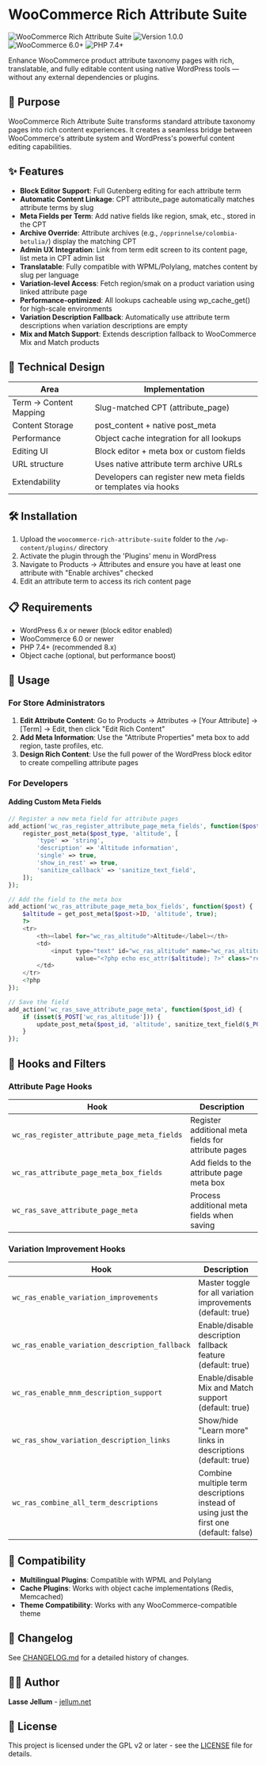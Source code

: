 # WooCommerce Rich Attribute Suite

![WooCommerce Rich Attribute Suite](https://img.shields.io/badge/WooCommerce-Rich%20Attribute%20Suite-7f54b3.svg)
![Version 1.0.0](https://img.shields.io/badge/Version-1.0.0-brightgreen.svg)
![WooCommerce 6.0+](https://img.shields.io/badge/WooCommerce-6.0+-a46497.svg)
![PHP 7.4+](https://img.shields.io/badge/PHP-7.4+-8892BF.svg)

Enhance WooCommerce product attribute taxonomy pages with rich, translatable, and fully editable content using native WordPress tools — without any external dependencies or plugins.

## 🎯 Purpose

WooCommerce Rich Attribute Suite transforms standard attribute taxonomy pages into rich content experiences. It creates a seamless bridge between WooCommerce's attribute system and WordPress's powerful content editing capabilities.

## ✨ Features

- **Block Editor Support**: Full Gutenberg editing for each attribute term
- **Automatic Content Linkage**: CPT attribute_page automatically matches attribute terms by slug
- **Meta Fields per Term**: Add native fields like region, smak, etc., stored in the CPT
- **Archive Override**: Attribute archives (e.g., `/opprinnelse/colombia-betulia/`) display the matching CPT
- **Admin UX Integration**: Link from term edit screen to its content page, list meta in CPT admin list
- **Translatable**: Fully compatible with WPML/Polylang, matches content by slug per language
- **Variation-level Access**: Fetch region/smak on a product variation using linked attribute page
- **Performance-optimized**: All lookups cacheable using wp_cache_get() for high-scale environments
- **Variation Description Fallback**: Automatically use attribute term descriptions when variation descriptions are empty
- **Mix and Match Support**: Extends description fallback to WooCommerce Mix and Match products

## 🔧 Technical Design

| Area | Implementation |
|------|----------------|
| Term → Content Mapping | Slug-matched CPT (attribute_page) |
| Content Storage | post_content + native post_meta |
| Performance | Object cache integration for all lookups |
| Editing UI | Block editor + meta box or custom fields |
| URL structure | Uses native attribute term archive URLs |
| Extendability | Developers can register new meta fields or templates via hooks |

## 🛠️ Installation

1. Upload the `woocommerce-rich-attribute-suite` folder to the `/wp-content/plugins/` directory
2. Activate the plugin through the 'Plugins' menu in WordPress
3. Navigate to Products → Attributes and ensure you have at least one attribute with "Enable archives" checked
4. Edit an attribute term to access its rich content page

## 📋 Requirements

- WordPress 6.x or newer (block editor enabled)
- WooCommerce 6.0 or newer
- PHP 7.4+ (recommended 8.x)
- Object cache (optional, but performance boost)

## 🔌 Usage

### For Store Administrators

1. **Edit Attribute Content**: Go to Products → Attributes → [Your Attribute] → [Term] → Edit, then click "Edit Rich Content"
2. **Add Meta Information**: Use the "Attribute Properties" meta box to add region, taste profiles, etc.
3. **Design Rich Content**: Use the full power of the WordPress block editor to create compelling attribute pages

### For Developers

#### Adding Custom Meta Fields

```php
// Register a new meta field for attribute pages
add_action('wc_ras_register_attribute_page_meta_fields', function($post_type) {
    register_post_meta($post_type, 'altitude', [
        'type' => 'string',
        'description' => 'Altitude information',
        'single' => true,
        'show_in_rest' => true,
        'sanitize_callback' => 'sanitize_text_field',
    ]);
});

// Add the field to the meta box
add_action('wc_ras_attribute_page_meta_box_fields', function($post) {
    $altitude = get_post_meta($post->ID, 'altitude', true);
    ?>
    <tr>
        <th><label for="wc_ras_altitude">Altitude</label></th>
        <td>
            <input type="text" id="wc_ras_altitude" name="wc_ras_altitude" 
                   value="<?php echo esc_attr($altitude); ?>" class="regular-text">
        </td>
    </tr>
    <?php
});

// Save the field
add_action('wc_ras_save_attribute_page_meta', function($post_id) {
    if (isset($_POST['wc_ras_altitude'])) {
        update_post_meta($post_id, 'altitude', sanitize_text_field($_POST['wc_ras_altitude']));
    }
});
```

## 🧩 Hooks and Filters

### Attribute Page Hooks

| Hook | Description |
|------|-------------|
| `wc_ras_register_attribute_page_meta_fields` | Register additional meta fields for attribute pages |
| `wc_ras_attribute_page_meta_box_fields` | Add fields to the attribute page meta box |
| `wc_ras_save_attribute_page_meta` | Process additional meta fields when saving |

### Variation Improvement Hooks

| Hook | Description |
|------|-------------|
| `wc_ras_enable_variation_improvements` | Master toggle for all variation improvements (default: true) |
| `wc_ras_enable_variation_description_fallback` | Enable/disable description fallback feature (default: true) |
| `wc_ras_enable_mnm_description_support` | Enable/disable Mix and Match support (default: true) |
| `wc_ras_show_variation_description_links` | Show/hide "Learn more" links in descriptions (default: true) |
| `wc_ras_combine_all_term_descriptions` | Combine multiple term descriptions instead of using just the first one (default: false) |

## 🔄 Compatibility

- **Multilingual Plugins**: Compatible with WPML and Polylang
- **Cache Plugins**: Works with object cache implementations (Redis, Memcached)
- **Theme Compatibility**: Works with any WooCommerce-compatible theme

## 📝 Changelog

See [CHANGELOG.md](CHANGELOG.md) for a detailed history of changes.

## 👨‍💻 Author

**Lasse Jellum** - [jellum.net](https://jellum.net)

## 📄 License

This project is licensed under the GPL v2 or later - see the [LICENSE](LICENSE) file for details.
